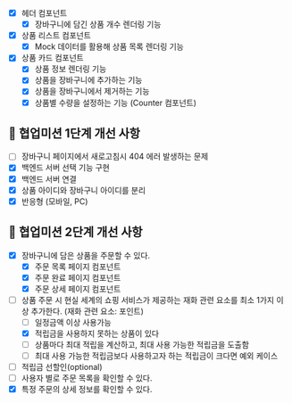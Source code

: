 - [x] 헤더 컴포넌트
  - [x] 장바구니에 담긴 상품 개수 렌더링 기능
- [x] 상품 리스트 컴포넌트
  - [x] Mock 데이터를 활용해 상품 목록 렌더링 기능
- [x] 상품 카드 컴포넌트
  - [x] 상품 정보 렌더링 기능
  - [x] 상품을 장바구니에 추가하는 기능
  - [x] 상품을 장바구니에서 제거하는 기능
  - [x] 상품별 수량을 설정하는 기능 (Counter 컴포넌트)

## 👊 협업미션 1단계 개선 사항

- [ ] 장바구니 페이지에서 새로고침시 404 에러 발생하는 문제
- [x] 백엔드 서버 선택 기능 구현
- [x] 백엔드 서버 연결
- [x] 상품 아이디와 장바구니 아이디를 분리
- [x] 반응형 (모바일, PC)

## 👊 협업미션 2단계 개선 사항

- [x] 장바구니에 담은 상품을 주문할 수 있다.
  - [x] 주문 목록 페이지 컴포넌트
  - [x] 주문 완료 페이지 컴포넌트
  - [x] 주문 상세 페이지 컴포넌트
- [ ] 상품 주문 시 현실 세계의 쇼핑 서비스가 제공하는 재화 관련 요소를 최소 1가지 이상 추가한다. (재화 관련 요소: 포인트)
  - [ ] 일정금액 이상 사용가능
  - [x] 적립금을 사용하지 못하는 상품이 있다
  - [ ] 상품마다 최대 적립을 계산하고, 최대 사용 가능한 적립금을 도출함
  - [ ] 최대 사용 가능한 적립금보다 사용하고자 하는 적립금이 크다면 예외 케이스
- [ ] 적립금 선할인(optional)
- [ ] 사용자 별로 주문 목록을 확인할 수 있다.
- [x] 특정 주문의 상세 정보를 확인할 수 있다.
